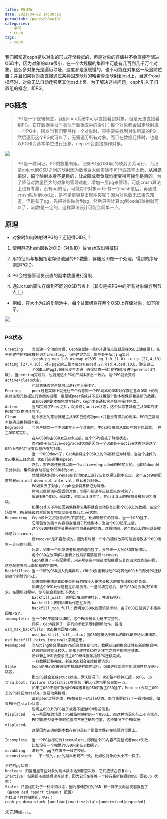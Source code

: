 ```yaml
---
title: PG详解
date: 2021-04-02 14:38:16
permalink: /pages/b8aa19/
categories:
  - 学习
  - ceph
tags:
  - ceph
---
```



 我们都知道ceph是以对象的形式存储数据的，但是对象的存储并不会直接存储进OSD中，因为对象的size很小，在一个大规模的集群中可能有几百到几千万个对象。这么多对象光是遍历寻址，速度都是很缓慢的，也不可能在对象这一级追踪位置；并且如果将对象直接通过某种固定映射的哈希算法映射到osd上，当这个osd损坏时，对象无法自动迁移至其他osd上面。为了解决这些问题，ceph引入了归置组的概念，即PG。

<!-- more -->




## PG概念


>PG是一个逻辑概念，我们linux系统中可以直接看到对象，但是无法直接看到PG。它在数据寻址时类似于数据库中的索引：每个对象都会固定映射进一个PG中，所以当我们要寻找一个对象时，只需要先找到对象所属的PG，然后遍历这个PG就可以了，无需遍历所有对象。而且在数据迁移时，也是以PG作为基本单位进行迁移，ceph不会直接操作对象。


![](https://cdn.jsdelivr.net/gh/summerking1/image@main/20210402.jpg)



>PG是一种间址，PG的数量有限，记录PG跟OSD间的映射关系可行，而记录object到OSD之间的映射因为数量巨大而实际不可行或效率太低。**从用途来说，搞个映射本身不是目的，让故障或者负载均衡变得可操作是目的**。为了降低对数量巨大的对象的管理难度，增加一层pg来管理。可能crush算法上也有考量，没有pg的话，可能每个对象oid计算一个hash值后，再通过crush映射到osd上，是不是更容易出现冲突呢？因为对象数无法事先知道，但是有了pg，先把对象映射到pg，然后只需计算pg到osd的映射就可以了，pg数是一定的，这样算法设计可能会简单一点。



## 原理



- 对象时如何映射进PG的？还记得OID么？

1. 使用静态hash函数对OID（对象ID）做hash取出特征码

2. 用特征码与根据指定存储池里的PG数量，存储池ID做一个处理，得到的序号则是PGID。

3. PG会根据管理员设置的副本数量进行复制

4. 通过crush算法存储到不同的OSD节点上（其实是把PG中的所有对象储存到节点上）

- 例如，在大小为2的复制池中，每个放置组将在两个OSD上存储对象，如下所示。

![](https://cdn.jsdelivr.net/gh/summerking1/image@main/20210402-2.jpg)


---

### PG状态


```shell
Creating    当创建一个池的时候，Ceph会创建一些PG(通俗点说就是在OSD上建目录)，处于创建中的PG就被标记为creating，当创建完之后，那些处于Acting集合
            (ceph pg map 1.0 osdmap e9395 pg 1.0 (1.0) -> up [27,4,10] acting [27,4,10]，对于pg它的三副本会分布在osd.27,osd.4,osd.10上，那么这三
            个OSD上的pg1.0就会发生沟通，确保状态一致)的PG就会进行peer(osd互联)，当peering完成后，也就是这个PG的三副本状态一致后，这个PG就会变成active+clean状态，
            也就意味着客户端可以进行写入操作了。
Peering     peer过程实际上就是让三个保存同一个PG副本的OSD对保存在各自OSD上的对象状态和元数据进行协商的过程，但是呢peer完成并不意味着每个副本都保存着最新的数据。
            直到OSD的副本都完成写操作，Ceph才会通知客户端写操作完成。
Active      当PG完成了Peer之后，就会成为active状态，这个状态意味着主从OSD的该PG都可以提供读写了。
Clean       这个状态的意思就是主从OSD已经成功peer并且没有滞后的副本。PG的正常副本数满足集群副本数。
Degraded    当客户端向一个主OSD写入一个对象时，主OSD负责向从OSD写剩下的副本， 在主OSD写完后,
            在从OSD向主OSD发送ack之前，这个PG均会处于降级状态。
            而PG处于active+degraded状态是因为一个OSD处于active状态但是这个OSD上的PG并没有保存所有的对象。
            当一个OSDdown了，Ceph会将这个OSD上的PG都标记为降级。当这个挂掉的OSD重新上线之后，OSD们必须重新peer。
            然后，客户端还是可以向一个active+degraded的PG写入的。当OSDdown掉五分钟后，集群会自动将这个OSD标为out,
            然后将缺少的PGremap到其他OSD上进行恢复以保证副本充足，这个五分钟的配置项是mon osd down out interval，默认值为300s。
            PG如果丢了对象，Ceph也会将其标记为降级。
            你可以继续访问没丢的对象，但是不能读写已经丢失的对象了。
            假设有9个OSD，三副本，然后osd.8挂了，在osd.8上的PG都会被标记为降级，
            如果osd.8不再加回到集群那么集群就会自动恢复出那个OSD上的数据，在这个场景中，PG是降级的然后恢复完后就会变成active状态。
Recovering  Ceph设计之初就考虑到了容错性，比如软硬件的错误。当一个OSD挂了，
            它所包含的副本内容将会落后于其他副本，当这个OSD起来之后，
            这个OSD的数据将会更新到当前最新的状态。这段时间，这个OSD上的PG就会被标记为recover。
            而recover是不容忽视的，因为有时候一个小的硬件故障可能会导致多个OSD发生一连串的问题。
            比如，如果一个机架或者机柜的路由挂了，会导致一大批OSD数据滞后，  
            每个OSD在故障解决重新上线后都需要进行recover。
            Ceph提供了一些配置项，用来解决客户端请求和数据恢复的请求优先级问题，这些配置参考上面加粗的字体吧。
Backfilling 当一个新的OSD加入到集群后，CRUSH会重新规划PG将其他OSD上的部分PG迁移到这个新增的PG上。
            如果强制要求新OSD接受所有的PG迁入要求会极大的增加该OSD的负载。
            回填这个OSD允许进程在后端执行。一旦回填完成后，新的OSD将会承接IO请求。在回填过程中，你可能会看到如下状态：
            backfill_wait: 表明回填动作被挂起，并没有执行。
            backfill：表明回填动作正在执行。
            backfill_too_full：表明当OSD收到回填请求时，由于OSD已经满了不能再回填PG了。 
imcomplete: 当一个PG不能被回填时，这个PG会被认为是不完整的。
            同样，Ceph提供了一系列的参数来限制回填动作，包括osd_max_backfills：OSD最大回填PG数。
            osd_backfill_full_ratio：当OSD容量达到默认的85%是拒绝回填请求。osd_backfill_retry_interval:字面意思。
Remmapped   当Acting集合里面的PG组合发生变化时，数据从旧的集合迁移到新的集合中。
            这段时间可能比较久，新集合的主OSD在迁移完之前不能响应请求。
            所以新主OSD会要求旧主OSD继续服务指导PG迁移完成。
            一旦数据迁移完成，新主OSD就会生效接受请求。
Stale       Ceph使用心跳来确保主机和进程都在运行，OSD进程如果不能周期性的发送心跳包，
            那么PG就会变成stuck状态。默认情况下，OSD每半秒钟汇报一次PG，up thru,boot, failure statistics等信息，要比心跳包更会频繁一点。
            如果主OSD不能汇报给MON或者其他OSD汇报主OSD挂了，Monitor会将主OSD上的PG标记为stale。当启动集群后，
            直到peer过程完成，PG都会处于stale状态。而当集群运行了一段时间后，如果PG卡在stale状态，
            说明主OSD上的PG挂了或者不能给MON发送信息。
Misplaced   有一些回填的场景：PG被临时映射到一个OSD上。而这种情况实际上不应太久，
            PG可能仍然处于临时位置而不是正确的位置。这种情况下个PG就是misplaced。
            这是因为正确的副本数存在但是有个别副本保存在错误的位置上。
 
Incomplete  当一个PG被标记为incomplete,说明这个PG内容不完整或者peer失败，
            比如没有一个完整的OSD用来恢复数据了。
scrubbing   清理中，pg正在做不一致性校验。
inconsistent   不一致的，pg的副本出现不一致。比如说对象的大小不一样了。
 
卡住的pg状态：  
Unclean: 归置组里有些对象的副本数未达到期望次数，它们应该在恢复中；  
Inactive: 归置组不能处理读写请求，因为它们在等着一个持有最新数据的OSD 回到up 状态；  
Stale: 归置组们处于一种未知状态，因为存储它们的OSD 有一阵子没向监视器报告了
（由mon osd report timeout 配置） 
为找出卡住的归置组，执行：
ceph pg dump_stuck [unclean|inactive|stale|undersized|degraded]
```

未完待续。。。。